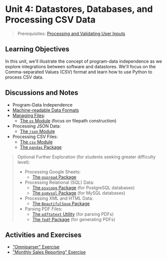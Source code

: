 
# Unit 4: Datastores, Databases, and Processing CSV Data

> Prerequisites: [Processing and Validating User Inputs](unit-3.md)

## Learning Objectives

In this unit, we'll illustrate the concept of program-data independence as we explore integrations between software and datastores. We'll focus on the Comma-separated Values (CSV) format and learn how to use Python to process CSV data.

## Discussions and Notes

  + Program-Data Independence
  + [Machine-readable Data Formats](/notes/info-systems/datastores.md)
  + [Managing Files](/notes/python/file-management.md):
    + [The `os` Module](/notes/python/modules/os.md#file-operations) (focus on filepath construction)
  + Processing JSON Data:
    + [The `json` Module](/notes/python/modules/json.md)
  + Processing CSV Files:
    + [The `csv` Module](/notes/python/modules/csv.md)
    + [The `pandas` Package](/notes/python/packages/pandas.md)

> Optional Further Exploration (for students seeking greater difficulty level):
>
>  + Processing Google Sheets:
>    + [The `gspread` Package](/notes/python/packages/gspread.md)
>  + Processing Relational (SQL) Data:
>    + [The `psycopg` Package](/notes/python/packages/psycopg.md) (for PostgreSQL databases)
>    + [The `pymysql` Package](/notes/python/packages/pymysql.md) (for MySQL databases)
>  + Processing XML and HTML Data:
>    + [The `BeautifulSoup` Package](/notes/python/packages/beautifulsoup.md)
>  + Parsing PDF Files:
>    + [The `pdftotext` Utility](/notes/clis/pdftotext.md) (for parsing PDFs)
>    + [The `fpdf` Package](/notes/python/packages/fpdf.md) (for generating PDFs)

## Activities and Exercises

  + ["Omniparser" Exercise](/exercises/omniparser/README.md)
  + ["Monthly Sales Reporting" Exercise](/exercises/monthly-sales-reporting/README.md)
